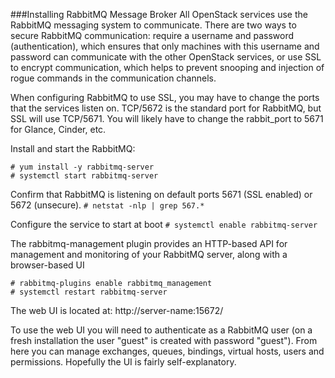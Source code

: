 ###Installing RabbitMQ Message Broker
All OpenStack services use the RabbitMQ messaging system to communicate. There are two ways to secure RabbitMQ communication: require a username and password (authentication), which ensures that only machines with this username and password can communicate with the other OpenStack services, or use SSL to encrypt communication, which helps to prevent snooping and injection of rogue commands in the communication channels.

When configuring RabbitMQ to use SSL, you may have to change the ports that the services listen on. TCP/5672 is the standard port for RabbitMQ, but SSL will use TCP/5671. You will likely have to change the rabbit_port to 5671 for Glance, Cinder, etc.

Install and start the RabbitMQ:
```
# yum install -y rabbitmq-server
# systemctl start rabbitmq-server
```
Confirm that RabbitMQ is listening on default ports 5671 (SSL enabled) or 5672 (unsecure).
``# netstat -nlp | grep 567.*``

Configure the service to start at boot
``# systemctl enable rabbitmq-server``

The rabbitmq-management plugin provides an HTTP-based API for management and monitoring of your RabbitMQ server, along with a browser-based UI
```
# rabbitmq-plugins enable rabbitmq_management
# systemctl restart rabbitmq-server
```

The web UI is located at: http://server-name:15672/

To use the web UI you will need to authenticate as a RabbitMQ user (on a fresh installation the user "guest" is created with password "guest"). From here you can manage exchanges, queues, bindings, virtual hosts, users and permissions. Hopefully the UI is fairly self-explanatory.
